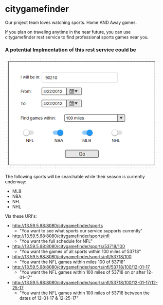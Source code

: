
# citygamefinder

Our project team loves watching sports. Home AND Away games. 

If you plan on traveling anytime in the near future, you can use citygamefinder rest service to find professional sports games near you.

### A potential Implmentation of this rest service could be
![Screen1](/images/Screen1.PNG)

The following sports will be searchable while their season is currently underway:
* MLB
* NBA
* NFL
* NHL

Via these URI's:
* http://13.59.5.68:8080/citygamefinder/sports
  - "You want to see what sports our service supports currently"
* http://13.59.5.68:8080/citygamefinder/sports/nfl
  - "You want the full schedule for NFL"
* http://13.59.5.68:8080/citygamefinder/sports/53718/100
  - "You want the games of all sports within 100 miles of 53718"
* http://13.59.5.68:8080/citygamefinder/sports/nfl/53718/100
  - "You want the NFL games within miles 100 of 53718"
* http://13.59.5.68:8080/citygamefinder/sports/nfl/53718/100/12-01-17
  - "You want the NFL games within 100 miles of 53718 on or after 12-01-17"
* http://13.59.5.68:8080/citygamefinder/sports/nfl/53718/100/12-01-17/12-25-17
  - "You want the NFL games within 100 miles of 53718 between the dates of 12-01-17 & 12-25-17"
